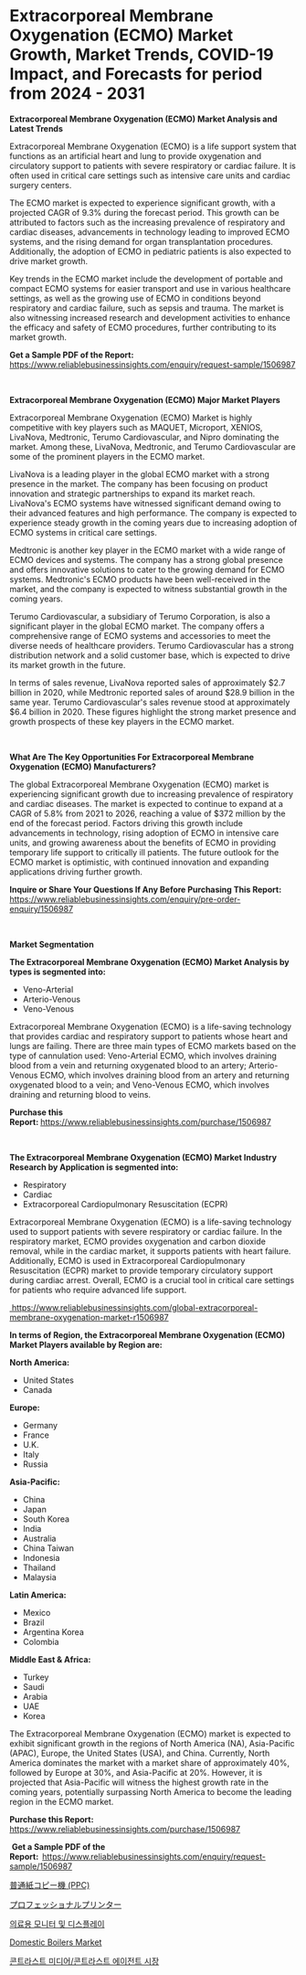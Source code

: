 <p><h1>Extracorporeal Membrane Oxygenation (ECMO) Market Growth, Market Trends, COVID-19 Impact, and Forecasts for period from 2024 - 2031</h1></p><p><strong>Extracorporeal Membrane Oxygenation (ECMO) Market Analysis and Latest Trends</strong></p>
<p><p>Extracorporeal Membrane Oxygenation (ECMO) is a life support system that functions as an artificial heart and lung to provide oxygenation and circulatory support to patients with severe respiratory or cardiac failure. It is often used in critical care settings such as intensive care units and cardiac surgery centers.</p><p>The ECMO market is expected to experience significant growth, with a projected CAGR of 9.3% during the forecast period. This growth can be attributed to factors such as the increasing prevalence of respiratory and cardiac diseases, advancements in technology leading to improved ECMO systems, and the rising demand for organ transplantation procedures. Additionally, the adoption of ECMO in pediatric patients is also expected to drive market growth.</p><p>Key trends in the ECMO market include the development of portable and compact ECMO systems for easier transport and use in various healthcare settings, as well as the growing use of ECMO in conditions beyond respiratory and cardiac failure, such as sepsis and trauma. The market is also witnessing increased research and development activities to enhance the efficacy and safety of ECMO procedures, further contributing to its market growth.</p></p>
<p><strong>Get a Sample PDF of the Report:&nbsp;</strong> <a href="https://www.reliablebusinessinsights.com/enquiry/request-sample/1506987">https://www.reliablebusinessinsights.com/enquiry/request-sample/1506987</a></p>
<p>&nbsp;</p>
<p><strong>Extracorporeal Membrane Oxygenation (ECMO) Major Market Players</strong></p>
<p><p>Extracorporeal Membrane Oxygenation (ECMO) Market is highly competitive with key players such as MAQUET, Microport, XENIOS, LivaNova, Medtronic, Terumo Cardiovascular, and Nipro dominating the market. Among these, LivaNova, Medtronic, and Terumo Cardiovascular are some of the prominent players in the ECMO market.</p><p>LivaNova is a leading player in the global ECMO market with a strong presence in the market. The company has been focusing on product innovation and strategic partnerships to expand its market reach. LivaNova's ECMO systems have witnessed significant demand owing to their advanced features and high performance. The company is expected to experience steady growth in the coming years due to increasing adoption of ECMO systems in critical care settings.</p><p>Medtronic is another key player in the ECMO market with a wide range of ECMO devices and systems. The company has a strong global presence and offers innovative solutions to cater to the growing demand for ECMO systems. Medtronic's ECMO products have been well-received in the market, and the company is expected to witness substantial growth in the coming years.</p><p>Terumo Cardiovascular, a subsidiary of Terumo Corporation, is also a significant player in the global ECMO market. The company offers a comprehensive range of ECMO systems and accessories to meet the diverse needs of healthcare providers. Terumo Cardiovascular has a strong distribution network and a solid customer base, which is expected to drive its market growth in the future.</p><p>In terms of sales revenue, LivaNova reported sales of approximately $2.7 billion in 2020, while Medtronic reported sales of around $28.9 billion in the same year. Terumo Cardiovascular's sales revenue stood at approximately $6.4 billion in 2020. These figures highlight the strong market presence and growth prospects of these key players in the ECMO market.</p></p>
<p>&nbsp;</p>
<p><strong>What Are The Key Opportunities For Extracorporeal Membrane Oxygenation (ECMO) Manufacturers?</strong></p>
<p><p>The global Extracorporeal Membrane Oxygenation (ECMO) market is experiencing significant growth due to increasing prevalence of respiratory and cardiac diseases. The market is expected to continue to expand at a CAGR of 5.8% from 2021 to 2026, reaching a value of $372 million by the end of the forecast period. Factors driving this growth include advancements in technology, rising adoption of ECMO in intensive care units, and growing awareness about the benefits of ECMO in providing temporary life support to critically ill patients. The future outlook for the ECMO market is optimistic, with continued innovation and expanding applications driving further growth.</p></p>
<p><strong>Inquire or Share Your Questions If Any Before Purchasing This Report:</strong> <a href="https://www.reliablebusinessinsights.com/enquiry/pre-order-enquiry/1506987">https://www.reliablebusinessinsights.com/enquiry/pre-order-enquiry/1506987</a></p>
<p>&nbsp;</p>
<p><strong>Market Segmentation</strong></p>
<p><strong>The Extracorporeal Membrane Oxygenation (ECMO) Market Analysis by types is segmented into:</strong></p>
<p><ul><li>Veno-Arterial</li><li>Arterio-Venous</li><li>Veno-Venous</li></ul></p>
<p><p>Extracorporeal Membrane Oxygenation (ECMO) is a life-saving technology that provides cardiac and respiratory support to patients whose heart and lungs are failing. There are three main types of ECMO markets based on the type of cannulation used: Veno-Arterial ECMO, which involves draining blood from a vein and returning oxygenated blood to an artery; Arterio-Venous ECMO, which involves draining blood from an artery and returning oxygenated blood to a vein; and Veno-Venous ECMO, which involves draining and returning blood to veins.</p></p>
<p><strong>Purchase this Report:&nbsp;</strong><a href="https://www.reliablebusinessinsights.com/purchase/1506987">https://www.reliablebusinessinsights.com/purchase/1506987</a></p>
<p>&nbsp;</p>
<p><strong>The Extracorporeal Membrane Oxygenation (ECMO) Market Industry Research by Application is segmented into:</strong></p>
<p><ul><li>Respiratory</li><li>Cardiac</li><li>Extracorporeal Cardiopulmonary Resuscitation (ECPR)</li></ul></p>
<p><p>Extracorporeal Membrane Oxygenation (ECMO) is a life-saving technology used to support patients with severe respiratory or cardiac failure. In the respiratory market, ECMO provides oxygenation and carbon dioxide removal, while in the cardiac market, it supports patients with heart failure. Additionally, ECMO is used in Extracorporeal Cardiopulmonary Resuscitation (ECPR) market to provide temporary circulatory support during cardiac arrest. Overall, ECMO is a crucial tool in critical care settings for patients who require advanced life support.</p></p>
<p><a href="https://www.reliablebusinessinsights.com/global-extracorporeal-membrane-oxygenation-market-r1506987">&nbsp;https://www.reliablebusinessinsights.com/global-extracorporeal-membrane-oxygenation-market-r1506987</a></p>
<p><strong>In terms of Region, the Extracorporeal Membrane Oxygenation (ECMO) Market Players available by Region are:</strong></p>
<p>
    <p> <strong> North America: </strong>
        <ul>
            <li>United States</li>
            <li>Canada</li>
        </ul>
        </p> 
    <p> <strong> Europe: </strong>
        <ul>
            <li>Germany</li>
            <li>France</li>
            <li>U.K.</li>
            <li>Italy</li>
            <li>Russia</li>
        </ul>
        </p> 
    <p> <strong> Asia-Pacific: </strong>
        <ul>
            <li>China</li>
            <li>Japan</li>
            <li>South Korea</li>
            <li>India</li>
            <li>Australia</li>
            <li>China Taiwan</li>
            <li>Indonesia</li>
            <li>Thailand</li>
            <li>Malaysia</li>
        </ul>
        </p> 
    <p> <strong> Latin America: </strong>
        <ul>
            <li>Mexico</li>
            <li>Brazil</li>
            <li>Argentina Korea</li>
            <li>Colombia</li>
        </ul>
        </p> 
    <p> <strong> Middle East & Africa: </strong>
        <ul>
            <li>Turkey</li>
            <li>Saudi</li>
            <li>Arabia</li>
            <li>UAE</li>
            <li>Korea</li>
        </ul>
    </p>
    </p>
<p><p>The Extracorporeal Membrane Oxygenation (ECMO) market is expected to exhibit significant growth in the regions of North America (NA), Asia-Pacific (APAC), Europe, the United States (USA), and China. Currently, North America dominates the market with a market share of approximately 40%, followed by Europe at 30%, and Asia-Pacific at 20%. However, it is projected that Asia-Pacific will witness the highest growth rate in the coming years, potentially surpassing North America to become the leading region in the ECMO market.</p></p>
<p><strong>Purchase this Report: </strong><a href="https://www.reliablebusinessinsights.com/purchase/1506987">https://www.reliablebusinessinsights.com/purchase/1506987</a></p>
<p>&nbsp;<strong>Get a Sample PDF of the Report:&nbsp;&nbsp;</strong><a href="https://www.reliablebusinessinsights.com/enquiry/request-sample/1506987">https://www.reliablebusinessinsights.com/enquiry/request-sample/1506987</a></p>
<p><strong></strong></p>
<p><p><a href="https://github.com/JanickJohns/Market-Research-Report-List-1/blob/main/1824027166425.md">普通紙コピー機 (PPC)</a></p><p><a href="https://github.com/DwightHuels1/Market-Research-Report-List-1/blob/main/4200153166424.md">プロフェッショナルプリンター</a></p><p><a href="https://github.com/RickyMetzDVM/Market-Research-Report-List-1/blob/main/6765174179606.md">의료용 모니터 및 디스플레이</a></p><p><a href="https://github.com/Alonsoolds3wq1d81czn8rbol/Market-Research-Report-List-3/blob/main/domestic-boilers-market.md">Domestic Boilers Market</a></p><p><a href="https://github.com/naiemislamrayan2/Market-Research-Report-List-1/blob/main/1412528179607.md">콘트라스트 미디어/콘트라스트 에이전트 시장</a></p></p>